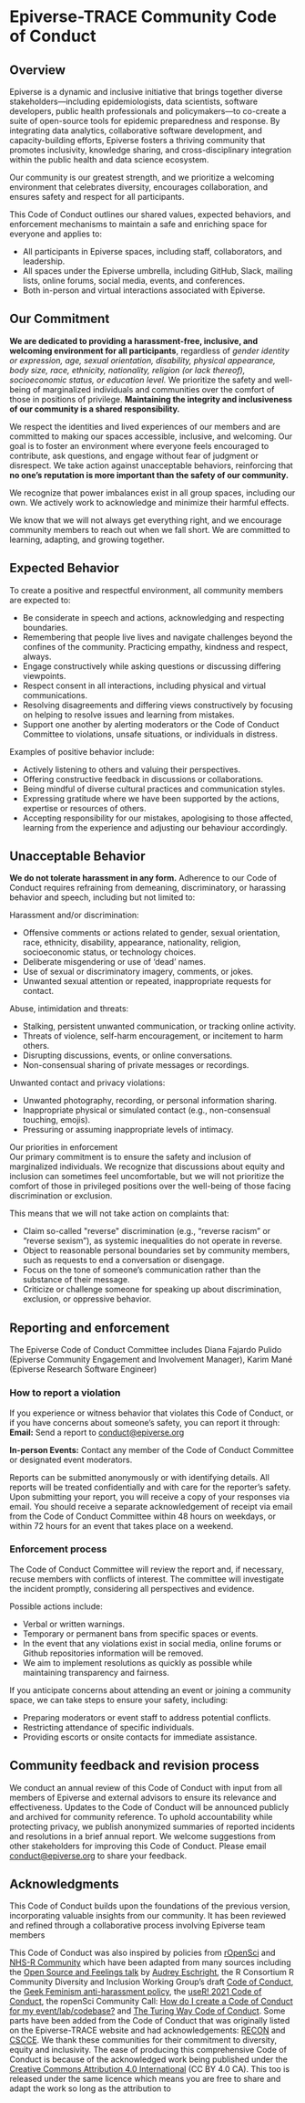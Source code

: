 # Epiverse-TRACE Community Code of Conduct

## Overview

Epiverse is a dynamic and inclusive initiative that brings together diverse stakeholders—including epidemiologists, data scientists, software developers, public health professionals and policymakers—to co-create a suite of open-source tools for epidemic preparedness and response. By integrating data analytics, collaborative software development, and capacity-building efforts, Epiverse fosters a thriving community that promotes inclusivity, knowledge sharing, and cross-disciplinary integration within the public health and data science ecosystem.

Our community is our greatest strength, and we prioritize a welcoming environment that celebrates diversity, encourages collaboration, and ensures safety and respect for all participants.

This Code of Conduct outlines our shared values, expected behaviors, and enforcement mechanisms to maintain a safe and enriching space for everyone and applies to: 

* All participants in Epiverse spaces, including staff, collaborators, and leadership.  
* All spaces under the Epiverse umbrella, including GitHub, Slack, mailing lists, online forums, social media, events, and conferences.  
* Both in-person and virtual interactions associated with Epiverse.

## Our Commitment

**We are dedicated to providing a harassment-free, inclusive, and welcoming environment for all participants**, regardless of *gender identity or expression, age, sexual orientation, disability, physical appearance, body size, race, ethnicity, nationality, religion (or lack thereof), socioeconomic status, or education level.* We prioritize the safety and well-being of marginalized individuals and communities over the comfort of those in positions of privilege. **Maintaining the integrity and inclusiveness of our community is a shared responsibility.**

We respect the identities and lived experiences of our members and are committed to making our spaces accessible, inclusive, and welcoming. Our goal is to foster an environment where everyone feels encouraged to contribute, ask questions, and engage without fear of judgment or disrespect. We take action against unacceptable behaviors, reinforcing that **no one’s reputation is more important than the safety of our community.**

We recognize that power imbalances exist in all group spaces, including our own. We actively work to acknowledge and minimize their harmful effects.

We know that we will not always get everything right, and we encourage community members to reach out when we fall short. We are committed to learning, adapting, and growing together. 

## Expected Behavior

To create a positive and respectful environment, all community members are expected to:

- Be considerate in speech and actions, acknowledging and respecting boundaries.  
- Remembering that people live lives and navigate challenges beyond the confines of the community. Practicing empathy, kindness and respect, always.  
- Engage constructively while asking questions or discussing differing viewpoints.  
- Respect consent in all interactions, including physical and virtual communications.  
- Resolving disagreements and differing views constructively by focusing on helping to resolve issues and learning from mistakes.  
- Support one another by alerting moderators or the Code of Conduct Committee to violations, unsafe situations, or individuals in distress.

Examples of positive behavior include:

- Actively listening to others and valuing their perspectives.  
- Offering constructive feedback in discussions or collaborations.  
- Being mindful of diverse cultural practices and communication styles.  
- Expressing gratitude where we have been supported by the actions, expertise or resources of others.  
- Accepting responsibility for our mistakes, apologising to those affected, learning from the experience and adjusting our behaviour accordingly.

## Unacceptable Behavior

**We do not tolerate harassment in any form.** Adherence to our Code of Conduct requires refraining from demeaning, discriminatory, or harassing behavior and speech, including but not limited to:

Harassment and/or discrimination:

* Offensive comments or actions related to gender, sexual orientation, race, ethnicity, disability, appearance, nationality, religion, socioeconomic status, or technology choices.  
* Deliberate misgendering or use of ‘dead’ names.  
* Use of sexual or discriminatory imagery, comments, or jokes.  
* Unwanted sexual attention or repeated, inappropriate requests for contact.

Abuse, intimidation and threats:

* Stalking, persistent unwanted communication, or tracking online activity.  
* Threats of violence, self-harm encouragement, or incitement to harm others.  
* Disrupting discussions, events, or online conversations.  
* Non-consensual sharing of private messages or recordings.

Unwanted contact and privacy violations:

* Unwanted photography, recording, or personal information sharing.  
* Inappropriate physical or simulated contact (e.g., non-consensual touching, emojis).  
* Pressuring or assuming inappropriate levels of intimacy.

Our priorities in enforcement  
Our primary commitment is to ensure the safety and inclusion of marginalized individuals. We recognize that discussions about equity and inclusion can sometimes feel uncomfortable, but we will not prioritize the comfort of those in privileged positions over the well-being of those facing discrimination or exclusion.

This means that we will not take action on complaints that:

* Claim so-called "reverse" discrimination (e.g., “reverse racism” or “reverse sexism”), as systemic inequalities do not operate in reverse.  
* Object to reasonable personal boundaries set by community members, such as requests to end a conversation or disengage.  
* Focus on the tone of someone’s communication rather than the substance of their message.  
* Criticize or challenge someone for speaking up about discrimination, exclusion, or oppressive behavior.

## Reporting and enforcement

The Epiverse Code of Conduct Committee includes Diana Fajardo Pulido (Epiverse Community Engagement and Involvement Manager), Karim Mané (Epiverse Research Software Engineer) <!-- xxx (Epiverse lead) and xxx (External Committee Member). -->

### How to report a violation

If you experience or witness behavior that violates this Code of Conduct, or if you have concerns about someone’s safety, you can report it through:  
**Email:** Send a report to [conduct@epiverse.org](mailto:conduct@epiverse.org)   
<!-- **Online Form:** Submit a confidential report \[link to form\]. -->  
**In-person Events:** Contact any member of the Code of Conduct Committee or designated event moderators. 

Reports can be submitted anonymously or with identifying details. All reports will be treated confidentially and with care for the reporter’s safety. Upon submitting your report, you will receive a copy of your responses via email. You should receive a separate acknowledgement of receipt via email from the Code of Conduct Committee within 48 hours on weekdays, or within 72 hours for an event that takes place on a weekend.

### Enforcement process

The Code of Conduct Committee will review the report and, if necessary, recuse members with conflicts of interest. The committee will investigate the incident promptly, considering all perspectives and evidence. 

Possible actions include:

* Verbal or written warnings.  
* Temporary or permanent bans from specific spaces or events.  
* In the event that any violations exist in social media, online forums or Github repositories information will be removed.  
* We aim to implement resolutions as quickly as possible while maintaining transparency and fairness.

If you anticipate concerns about attending an event or joining a community space, we can take steps to ensure your safety, including:

* Preparing moderators or event staff to address potential conflicts.  
* Restricting attendance of specific individuals.  
* Providing escorts or onsite contacts for immediate assistance.

## Community feedback and revision process

We conduct an annual review of this Code of Conduct with input from all members of Epiverse and external advisors to ensure its relevance and effectiveness. Updates to the Code of Conduct will be announced publicly and archived for community reference. To uphold accountability while protecting privacy, we publish anonymized summaries of reported incidents and resolutions in a brief annual report. We welcome suggestions from other stakeholders for improving this Code of Conduct. Please email [conduct@epiverse.org](mailto:conduct@epiverse.org) to share your feedback. 

## Acknowledgments

This Code of Conduct builds upon the foundations of the previous version, incorporating valuable insights from our community. It has been reviewed and refined through a collaborative process involving Epiverse team members <!-- Hugo Gruson, Chris Hartgerink, Karim Mane, Joshua Lambert, Andree Valle-Campos and Diana Fajardo Pulido and external advisors \[insert names of external advisors\] to ensure it remains inclusive, clear, and effective. --> 

This Code of Conduct was also inspired by policies from [rOpenSci](https://ropensci.org/code-of-conduct/) and [NHS-R Community](https://nhsrway.nhsrcommunity.com/code-of-conduct.html) which have been adapted from many sources including the [Open Source and Feelings talk](https://youtu.be/nizfHxg8y3o) by [Audrey Eschright](https://lifeofaudrey.com/), the R Consortium R Community Diversity and Inclusion Working Group’s draft [Code of Conduct](https://github.com/RConsortium/RCDI-WG/blob/0ca0a91dccc9296ff53a5806f52a2a49dbb8850d/conduct/code-of-conduct.md), the [Geek Feminism anti-harassment policy](https://geekfeminism.wikia.com/wiki/Community_anti-harassment/Policy), the [useR\! 2021 Code of Conduct](https://user2021.r-project.org/participation/coc/), the ropenSci Community Call: [How do I create a Code of Conduct for my event/lab/codebase?](https://ropensci.org/commcalls/2016-12-15/) and [The Turing Way Code of Conduct](https://github.com/the-turing-way/the-turing-way/blob/main/CODE_OF_CONDUCT.md). Some parts have been added from the Code of Conduct  that was originally listed on the Epiverse-TRACE website and had acknowledgements: [RECON](https://www.repidemicsconsortium.org/CODE_OF_CONDUCT/) and [CSCCE](https://www.cscce.org/cscce-community-participation-guidelines/). We thank these communities for their commitment to diversity, equity and inclusivity. The ease of producing this comprehensive Code of Conduct is because of the acknowledged work being published under the [Creative Commons Attribution 4.0 International](https://creativecommons.org/licenses/by/4.0/) (CC BY 4.0 CA). This too is released under the same licence which means you are free to share and adapt the work so long as the attribution to




